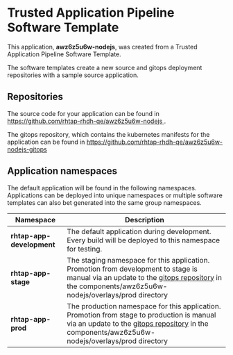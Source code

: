 # Trusted Application Pipeline Software Template

This application, **awz6z5u6w-nodejs**, was created from a Trusted Application Pipeline Software Template.

The software templates create a new source and gitops deployment repositories with a sample source application. 

## Repositories

The source code for your application can be found in [https://github.com/rhtap-rhdh-qe/awz6z5u6w-nodejs ](https://github.com/rhtap-rhdh-qe/awz6z5u6w-nodejs ).
 
The gitops repository, which contains the kubernetes manifests for the application can be found in 
[https://github.com/rhtap-rhdh-qe/awz6z5u6w-nodejs-gitops ](https://github.com/rhtap-rhdh-qe/awz6z5u6w-nodejs-gitops ) 

## Application namespaces 

The default application will be found in the following namespaces. Applications can be deployed into unique namespaces or multiple software templates can also bet generated into the same group namespaces.  

|  Namespace   |  Description   |  
| -------- | -------- |   
| **rhtap-app-development** | The default application during development. Every build will be deployed to this namespace for testing. | 
| **rhtap-app-stage** | The staging namespace for this application. Promotion from development to stage is manual via an update to the [gitops repository](https://github.com/rhtap-rhdh-qe/awz6z5u6w-nodejs-gitops ) in the components/awz6z5u6w-nodejs/overlays/prod directory |  
| **rhtap-app-prod** | The production namespace for this application. Promotion from stage to production is manual via an update to the [gitops repository](https://github.com/rhtap-rhdh-qe/awz6z5u6w-nodejs-gitops ) in the components/awz6z5u6w-nodejs/overlays/prod directory | 